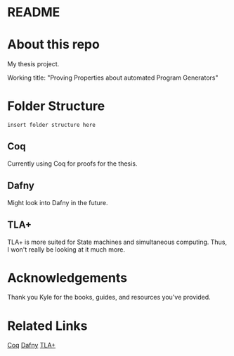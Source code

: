 # README

# About this repo

My thesis project.

Working title: "Proving Properties about automated Program Generators"

# Folder Structure

```
insert folder structure here
```

## Coq

Currently using Coq for proofs for the thesis.

## Dafny

Might look into Dafny in the future.

## TLA+

TLA+ is more suited for State machines and simultaneous computing.
Thus, I won't really be looking at it much more.

# Acknowledgements

Thank you Kyle for the books, guides, and resources you've provided.

# Related Links
[Coq](https://coq.inria.fr/)
[Dafny](https://dafny.org/)
[TLA+](https://lamport.azurewebsites.net/tla/tla.html)